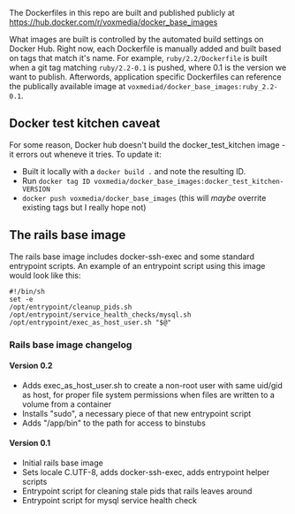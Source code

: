 The Dockerfiles in this repo are built and published publicly at https://hub.docker.com/r/voxmedia/docker_base_images

What images are built is controlled by the automated build settings on Docker Hub. Right now, each Dockerfile is manually added
and built based on tags that match it's name. For example, `ruby/2.2/Dockerfile` is built when a git tag
matching `ruby/2.2-0.1` is pushed, where 0.1 is the version we want to publish. Afterwords, application specific
Dockerfiles can reference the publically available image at `voxmediad/docker_base_images:ruby_2.2-0.1`.

## Docker test kitchen caveat

For some reason, Docker hub doesn't build the docker_test_kitchen image - it errors out wheneve it tries.
To update it:

- Built it locally with a `docker build .` and note the resulting ID.
- Run `docker tag ID voxmedia/docker_base_images:docker_test_kitchen-VERSION`
- `docker push voxmedia/docker_base_images` (this will _maybe_ overrite existing tags but I really hope not)

## The rails base image

The rails base image includes docker-ssh-exec and some standard entrypoint scripts. An example of an entrypoint script
using this image would look like this:

    #!/bin/sh
    set -e
    /opt/entrypoint/cleanup_pids.sh
    /opt/entrypoint/service_health_checks/mysql.sh
    /opt/entrypoint/exec_as_host_user.sh "$@"

### Rails base image changelog

#### Version 0.2

* Adds exec_as_host_user.sh to create a non-root user with same uid/gid as host, for proper file system permissions when files are written to a volume from a container
* Installs "sudo", a necessary piece of that new entrypoint script
* Adds "/app/bin" to the path for access to binstubs

#### Version 0.1

* Initial rails base image
* Sets locale C.UTF-8, adds docker-ssh-exec, adds entrypoint helper scripts
* Entrypoint script for cleaning stale pids that rails leaves around
* Entrypoint script for mysql service health check
